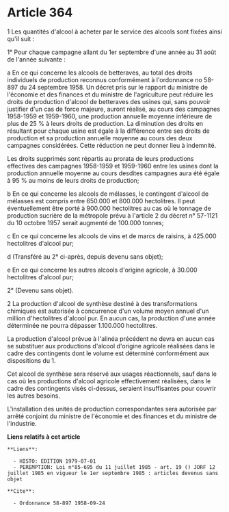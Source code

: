 # Article 364

1 Les quantités d'alcool à acheter par le service des alcools sont fixées ainsi qu'il suit :

1° Pour chaque campagne allant du 1er septembre d'une année au 31 août de l'année suivante :

a En ce qui concerne les alcools de betteraves, au total des droits individuels de production reconnus conformément à
l'ordonnance no 58-897 du 24 septembre 1958. Un décret pris sur le rapport du ministre de l'économie et des finances et du
ministre de l'agriculture peut réduire les droits de production d'alcool de betteraves des usines qui, sans pouvoir justifier
d'un cas de force majeure, auront réalisé, au cours des campagnes 1958-1959 et 1959-1960, une production annuelle moyenne
inférieure de plus de 25 % à leurs droits de production. La diminution des droits en résultant pour chaque usine est égale à
la différence entre ses droits de production et sa production annuelle moyenne au cours des deux campagnes considérées. Cette
réduction ne peut donner lieu à indemnité.

Les droits supprimés sont répartis au prorata de leurs productions effectives des campagnes 1958-1959 et 1959-1960 entre les
usines dont la production annuelle moyenne au cours desdites campagnes aura été égale à 95 % au moins de leurs droits de
production;

b En ce qui concerne les alcools de mélasses, le contingent d'alcool de mélasses est compris entre 650.000 et 800.000
hectolitres. Il peut éventuellement être porté à 900.000 hectolitres au cas où le tonnage de production sucrière de la
métropole prévu à l'article 2 du décret n° 57-1121 du 10 octobre 1957 serait augmenté de 100.000 tonnes;

c En ce qui concerne les alcools de vins et de marcs de raisins, à 425.000 hectolitres d'alcool pur;

d (Transféré au 2° ci-après, depuis devenu sans objet);

e En ce qui concerne les autres alcools d'origine agricole, à 30.000 hectolitres d'alcool pur;

2° (Devenu sans objet).

2 La production d'alcool de synthèse destiné à des transformations chimiques est autorisée à concurrence d'un volume moyen
annuel d'un million d'hectolitres d'alcool pur. En aucun cas, la production d'une année déterminée ne pourra dépasser
1.100.000 hectolitres.

La production d'alcool prévue à l'alinéa précédent ne devra en aucun cas se substituer aux productions d'alcool d'origine
agricole réalisées dans le cadre des contingents dont le volume est déterminé conformément aux dispositions du 1.

Cet alcool de synthèse sera réservé aux usages réactionnels, sauf dans le cas où les productions d'alcool agricole
effectivement réalisées, dans le cadre des contingents visés ci-dessus, seraient insuffisantes pour couvrir les autres
besoins.

L'installation des unités de production correspondantes sera autorisée par arrêté conjoint du ministre de l'économie et des
finances et du ministre de l'industrie.

**Liens relatifs à cet article**

	**Liens**:

	  - HISTO: EDITION 1979-07-01
	  - PEREMPTION: Loi n°85-695 du 11 juillet 1985 - art. 19 () JORF 12 juillet 1985 en vigueur le 1er septembre 1985 : articles devenus sans objet

	**Cite**:

	  - Ordonnance 58-897 1958-09-24
